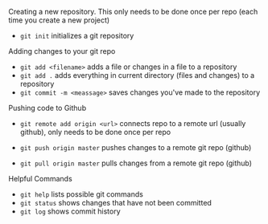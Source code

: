 Creating a new repository. This only needs to be done once per repo (each time you create a new project)

- `git init`  initializes a git repository

Adding changes to your git repo

- `git add <filename>` adds a file or changes in a file to a repository
- `git add .` adds everything in current directory (files and changes) to a repository
- `git commit -m <meassage>` saves changes you've made to the repository

Pushing code to Github

- `git remote add origin <url>` connects repo to a remote url (usually github), only needs to be done once per repo

- `git push origin master` pushes changes to a remote git repo (github)
- `git pull origin master` pulls changes from a remote git repo (github)

Helpful Commands

- `git help` lists possible git commands
- `git status` shows changes that have not been committed
- `git log` shows commit history
